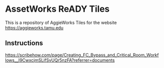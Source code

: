 # AssetWorks ReADY Tiles

This is a repository of AggieWorks Tiles for the website https://aggieworks.tamu.edu

## Instructions

https://scribehow.com/page/Creating_FC_Bypass_and_Critical_Room_Workflows__I9CwxcjmSLifSvUQr5nzFA?referrer=documents
